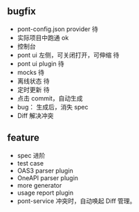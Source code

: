 ## bugfix

- pont-config.json provider 待
- 实际项目中跑通 ok
- 控制台
- pont ui 左侧，可关闭打开，可伸缩 待
- pont ui plugin 待
- mocks 待
- 离线状态 待
- 定时更新 待
- 点击 commit，自动生成
- bug： 生成后，消失 spec
- Diff 解决冲突

## feature

- spec 进阶
- test case
- OAS3 parser plugin
- OneAPI parser plugin
- more generator
- usage report plugin
- pont-service 冲突时，自动唤起 Diff 管理。
